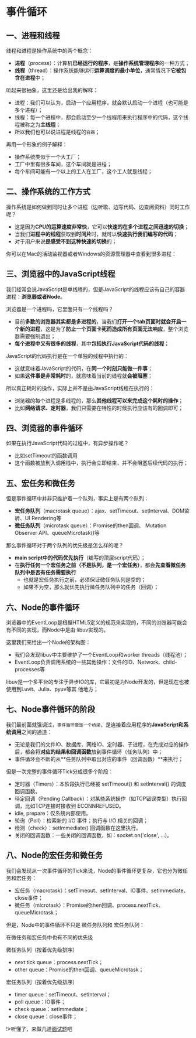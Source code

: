 # 事件循环


## 一、进程和线程

线程和进程是操作系统中的两个概念：
- **进程**（process）：计算机**已经运行的程序**，是**操作系统管理程序**的一种方式；
- **线程**（thread）：操作系统能够运行**运算调度的最小单位**，通常情况下**它被包含在进程**中；

听起来很抽象，这里还是给出我的解释：
- 进程：我们可以认为，启动一个应用程序，就会默认启动一个进程（也可能是多个进程）；
- 线程：每一个进程中，都会启动至少一个线程用来执行程序中的代码，这个线程被称之为**主线程**；
- 所以我们也可以说进程是线程的`容器`；

再用一个形象的例子解释：
- 操作系统类似于一个大工厂；
- 工厂中里有很多车间，这个车间就是进程；
- 每个车间可能有一个以上的工人在工厂，这个工人就是线程；



## 二、操作系统的工作方式

操作系统是如何做到同时让多个进程（边听歌、边写代码、边查阅资料）同时工作呢？
- 这是因为**CPU的运算速度非常快**，它可以**快速的在多个进程之间迅速的切换**；
- 当我们**进程中的线程**获取到**时间片**时，就可以**快速执行我们编写的代码**；
- 对于用户来说**是感受不到这种快速的切换**的；

你可以在Mac的活动监视器或者Windows的资源管理器中查看到很多进程：


## 三、浏览器中的JavaScript线程

我们经常会说JavaScript是单线程的，但是JavaScript的线程应该有自己的容器进程：**浏览器或者Node**。

浏览器是一个进程吗，它里面只有一个线程吗？
- 目前**多数的浏览器其实都是多进程的**，当我们**打开一个tab页面时就会开启一个新的进程**，这是为了**防止一个页面卡死而造成所有页面无法响应**，整个浏览器需要强制退出；
- **每个进程中又有很多的线程**，其中**包括执行JavaScript代码的线程**；

JavaScript的代码执行是在一个单独的线程中执行的：
- 这就意味着JavaScript的代码，在**同一个时刻只能做一件事**；
- 如果**这件事是非常耗时**的，就意味着当前的线程就**会被阻塞**；

所以真正耗时的操作，实际上并不是由JavaScript线程在执行的：
- 浏览器的每个进程是多线程的，那么**其他线程可以来完成这个耗时的操作**；
- 比如**网络请求、定时器**，我们只需要在特性的时候执行应该有的回调即可；


## 四、浏览器的事件循环

如果在执行JavaScript代码的过程中，有异步操作呢？
- 比如setTimeout的函数调用
- 这个函数被放到入调用栈中，执行会立即结束，并不会阻塞后续代码的执行；


## 五、宏任务和微任务

但是事件循环中并非只维护着一个队列，事实上是有两个队列：
- **宏任务队列**（macrotask queue）：ajax、setTimeout、setInterval、DOM监听、UI Rendering等
- **微任务队列**（microtask queue）：Promise的then回调、 Mutation Observer API、queueMicrotask()等

那么事件循环对于两个队列的优先级是怎么样的呢？
- **main script中的代码优先执行**（编写的顶层script代码）；
- 在**执行任何一个宏任务之前（不是队列，是一个宏任务）**，都会**先查看微任务队列中是否有任务需要执行**
  - 也就是宏任务执行之前，必须保证微任务队列是空的；
  - 如果不为空，那么就优先执行微任务队列中的任务（回调）；

## 六、Node的事件循环

浏览器中的EventLoop是根据HTML5定义的规范来实现的，不同的浏览器可能会有不同的实现，而Node中是由
libuv实现的。

这里我们来给出一个Node的架构图：
- 我们会发现libuv中主要维护了一个EventLoop和worker threads（线程池）；
- EventLoop负责调用系统的一些其他操作：文件的IO、Network、child-processes等

libuv是一个多平台的专注于异步IO的库，它最初是为Node开发的，但是现在也被使用到Luvit、Julia、pyuv等其
他地方；


## 七、Node事件循环的阶段

我们最前面就强调过，`事件循环像是一个桥梁`，是连接着应用程序的**JavaScript和系统调用**之间的通道：
- 无论是我们的文件IO、数据库、网络IO、定时器、子进程，在完成对应的操作后，都会将**对应的结果和回调函数**放到事件循环（任务队列）中；
- 事件循环会不断的从**任务队列中取出对应的事件（回调函数）**来执行；

但是一次完整的事件循环Tick分成很多个阶段：
- 定时器（Timers）：本阶段执行已经被 setTimeout() 和 setInterval() 的调度回调函数。
- 待定回调（Pending Callback）：对某些系统操作（如TCP错误类型）执行回调，比如TCP连接时接收到
ECONNREFUSED。
- idle, prepare：仅系统内部使用。
- 轮询（Poll）：检索新的 I/O 事件；执行与 I/O 相关的回调；
- 检测（check）：setImmediate() 回调函数在这里执行。
- 关闭的回调函数：一些关闭的回调函数，如：socket.on('close', ...)。

## 八、Node的宏任务和微任务

我们会发现从一次事件循环的Tick来说，Node的事件循环更复杂，它也分为微任务和宏任务：
- 宏任务（macrotask）：setTimeout、setInterval、IO事件、setImmediate、close事件；
- 微任务（microtask）：Promise的then回调、process.nextTick、queueMicrotask；

但是，Node中的事件循环不只是 微任务队列和 宏任务队列：

在微任务和宏任务中也有不同的优先级

微任务队列（按着优先级排序）
- next tick queue：process.nextTick；
- other queue：Promise的then回调、queueMicrotask；

宏任务队列（按着优先级排序）
- timer queue：setTimeout、setInterval；
- poll queue：IO事件；
- check queue：setImmediate；
- close queue：close事件；

!>听懂了，来做几道[面试题](interview/javascript/event-loop?id=事件循环面试题)吧